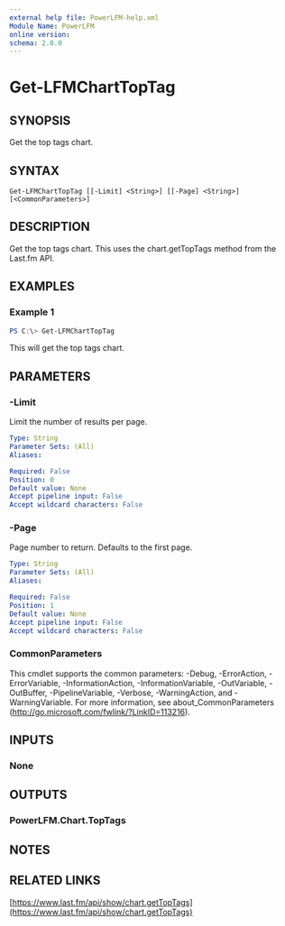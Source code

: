 ```yaml
---
external help file: PowerLFM-help.xml
Module Name: PowerLFM
online version:
schema: 2.0.0
---
```


# Get-LFMChartTopTag

## SYNOPSIS
Get the top tags chart.

## SYNTAX

```
Get-LFMChartTopTag [[-Limit] <String>] [[-Page] <String>] [<CommonParameters>]
```

## DESCRIPTION
Get the top tags chart. This uses the chart.getTopTags method from the Last.fm API.

## EXAMPLES

### Example 1
```powershell
PS C:\> Get-LFMChartTopTag
```

This will get the top tags chart.

## PARAMETERS

### -Limit
Limit the number of results per page.

```yaml
Type: String
Parameter Sets: (All)
Aliases:

Required: False
Position: 0
Default value: None
Accept pipeline input: False
Accept wildcard characters: False
```

### -Page
Page number to return. Defaults to the first page.

```yaml
Type: String
Parameter Sets: (All)
Aliases:

Required: False
Position: 1
Default value: None
Accept pipeline input: False
Accept wildcard characters: False
```

### CommonParameters
This cmdlet supports the common parameters: -Debug, -ErrorAction, -ErrorVariable, -InformationAction, -InformationVariable, -OutVariable, -OutBuffer, -PipelineVariable, -Verbose, -WarningAction, and -WarningVariable.
For more information, see about_CommonParameters (http://go.microsoft.com/fwlink/?LinkID=113216).

## INPUTS

### None

## OUTPUTS

### PowerLFM.Chart.TopTags

## NOTES

## RELATED LINKS

[https://www.last.fm/api/show/chart.getTopTags](https://www.last.fm/api/show/chart.getTopTags)
